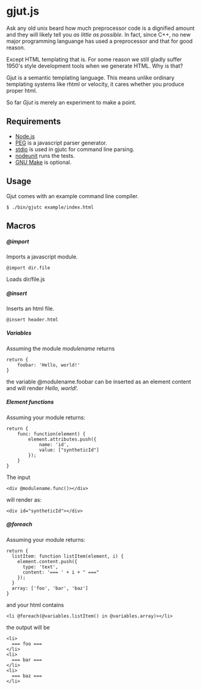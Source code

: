 gjut.js
=======

Ask any old unix beard how much preprocessor code is a dignified amount and they will likely tell you _as little as possible_. In fact, since C++, no new major programming languange has used a preprocessor and that for good reason.

Except HTML templating that is. For some reason we still gladly suffer 1950's style development tools when we generate HTML. Why is that?

Gjut is a semantic templating language. This means unlike ordinary templating systems like rhtml or
velocity, it cares whether you produce proper html.

So far _Gjut_ is merely an experiment to make a point.

Requirements
------------
 * [Node.js](http://nodejs.org)
 * [PEG](http://pegjs.majda.cz) is a javascript parser generator.
 * [stdio](http://sgmonda.github.io/stdio/) is used in gjutc for command line parsing.
 * [nodeunit](https://github.com/caolan/nodeunit) runs the tests.
 * [GNU Make](https://www.gnu.org/software/make/) is optional.

Usage
------
Gjut comes with an example command line compiler.

    $ ./bin/gjutc example/index.html


Macros
------

##### @import

Imports a javascript module.

    @import dir.file

Loads dir/file.js

##### @insert

Inserts an html file.

    @insert header.html

##### Variables

Assuming the module _modulename_ returns

    return {
        foobar: 'Hello, world!'
    }

the variable @modulename.foobar can be inserted as an element content and will render _Hello, world!_.

##### Element functions

Assuming your module returns:

    return {
        func: function(element) {
            element.attributes.push({
                name: 'id',
                value: ["syntheticId"]
            });
        }
    }

The input

    <div @modulename.func()></div>

will render as:

    <div id="syntheticId"></div>


##### @foreach

Assuming your module returns:

    return {
      listItem: function listItem(element, i) {
        element.content.push({
          type: 'text',
          content: '=== ' + i + " ==="
        });
      }
      array: ['foo', 'bar', 'baz']
    }

and your html contains

    <li @foreach(@variables.listItem() in @variables.array)></li>

the output will be

    <li>
      === foo ===
    </li>
    <li>
      === bar ===
    </li>
    <li>
      === baz ===
    </li>
